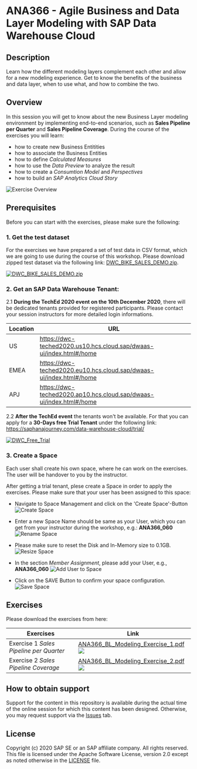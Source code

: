 # ANA366 - Agile Business and Data Layer Modeling with SAP Data Warehouse Cloud

## Description

Learn how the different modeling layers complement each other and allow for a new modeling experience. Get to know the benefits of the business and data layer, when to use what, and how to combine the two.

## Overview

In this session you will get to know about the new Business Layer modeling environment by implementing end-to-end scenarios, such as **Sales Pipeline per Quarter** and **Sales Pipeline Coverage**. During the course of the exercises you will learn:
- how to create new Business Entitities
- how to associate the Business Entities
- how to define *Calculated Measures*
- how to use the *Data Preview* to analyze the result
- how to create a *Consumtion Model* and *Perspectives* 
- how to build an *SAP Analytics Cloud Story* 

![Exercise Overview](/images/exercise_overview.png)

## Prerequisites
Before you can start with the exercises, please make sure the following:

### 1. Get the test dataset
For the exercises we have prepared a set of test data in CSV format, which we are going to use during the course of this workshop.
Please download zipped test dataset via the following link: [DWC_BIKE_SALES_DEMO.zip](/csv_dataset/DWC_BIKE_SALES_DEMO.zip).

[![DWC_BIKE_SALES_DEMO.zip](/images/csv_test_data.png)](/csv_dataset/DWC_BIKE_SALES_DEMO.zip)

### 2. Get an SAP Data Warehouse Tenant:
2.1 **During the TechEd 2020 event on the 10th December 2020**, there will be dedicated tenants provided for registered participants.
Please contact your session instructors for more detailed login informations.

Location | URL
---------|-----
US | https://dwc-teched2020.us10.hcs.cloud.sap/dwaas-ui/index.html#/home
EMEA | https://dwc-teched2020.eu10.hcs.cloud.sap/dwaas-ui/index.html#/home
APJ | https://dwc-teched2020.ap10.hcs.cloud.sap/dwaas-ui/index.html#/home


2.2 **After the TechEd event** the tenants won't be available. For that you can apply for a **30-Days free Trial Tenant** under the following link:
https://saphanajourney.com/data-warehouse-cloud/trial/

[![DWC_Free_Trial](/images/FreeDWCTrial.png)](https://saphanajourney.com/data-warehouse-cloud/trial/)

### 3. Create a Space 
Each user shall create his own space, where he can work on the exercises.
The user will be handover to you by the instructor.

After getting a trial tenant, plese create a Space in order to apply the exercises. 
Please make sure that your user has been assigned to this space:
- Navigate to Space Management and click on the 'Create Space'-Button
  ![Create Space](/images/create_space.png)
- Enter a new Space Name should be same as your User, which you can get from your instructor during the workshop, e.g.: **ANA366_060**
  ![Rename Space](/images/rename_space.png)

- Please make sure to reset the Disk and In-Memory size to 0.1GB.
  ![Resize Space](/images/resize_space.png)
- In the section *Member Assignment*, please add your User, e.g., **ANA366_060**
  ![Add User to Space](/images/add_user_space.png)
- Click on the SAVE Button to confirm your space configuration. 
  ![Save Space](/images/save_space.png)

## Exercises
Please download the exercises from here:

Exercises | Link
---------|-----
Exercise 1 *Sales Pipeline per Quarter* | [ANA366_BL_Modeling_Exercise_1.pdf](exercises/ANA366_BL_Modeling_Exercise_1.pdf) [![](/images/pdf_icon2.png)](exercises/ANA366_BL_Modeling_Exercise_1.pdf)
Exercise 2 *Sales Pipeline Coverage* | [ANA366_BL_Modeling_Exercise_2.pdf](exercises/ANA366_BL_Modeling_Exercise_2.pdf) [![](/images/pdf_icon2.png)](exercises/ANA366_BL_Modeling_Exercise_2.pdf)


## How to obtain support

Support for the content in this repository is available during the actual time of the online session for which this content has been designed. Otherwise, you may request support via the [Issues](../../issues) tab.

## License
Copyright (c) 2020 SAP SE or an SAP affiliate company. All rights reserved. This file is licensed under the Apache Software License, version 2.0 except as noted otherwise in the [LICENSE](LICENSES/Apache-2.0.txt) file.
